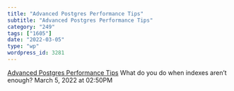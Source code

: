 ```yaml
---
title: "Advanced Postgres Performance Tips"
subtitle: "Advanced Postgres Performance Tips"
category: "249"
tags: ["1605"]
date: "2022-03-05"
type: "wp"
wordpress_id: 3281
---
```

[ Advanced Postgres Performance Tips](https://thoughtbot.com/blog/advanced-postgres-performance-tips)
 What do you do when indexes aren’t enough?
March 5, 2022 at 02:50PM